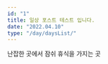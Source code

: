 ```yaml
---
id: "1"
title: 일상 포스트 테스트 입니다.
date: "2022.04.10"
type: "/day/daysList/"
---
```


난잡한 곳에서 잠쉬 휴식을 가지는 곳
